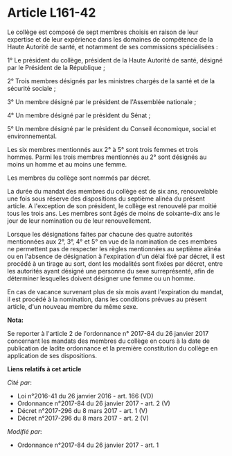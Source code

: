 # Article L161-42

Le collège est composé de sept membres choisis en raison de leur expertise et de leur expérience dans les domaines de
compétence de la Haute Autorité de santé, et notamment de ses commissions spécialisées : 

1° Le président du collège, président de la Haute Autorité de santé, désigné par le Président de la République ; 

2° Trois membres désignés par les ministres chargés de la santé et de la sécurité sociale ; 

3° Un membre désigné par le président de l'Assemblée nationale ; 

4° Un membre désigné par le président du Sénat ; 

5° Un membre désigné par le président du Conseil économique, social et environnemental. 

Les six membres mentionnés aux 2° à 5° sont trois femmes et trois hommes. Parmi les trois membres mentionnés au 2° sont
désignés au moins un homme et au moins une femme. 

Les membres du collège sont nommés par décret. 

La durée du mandat des membres du collège est de six ans, renouvelable une fois sous réserve des dispositions du septième
alinéa du présent article. A l'exception de son président, le collège est renouvelé par moitié tous les trois ans. Les
membres sont âgés de moins de soixante-dix ans le jour de leur nomination ou de leur renouvellement. 

Lorsque les désignations faites par chacune des quatre autorités mentionnées aux 2°, 3°, 4° et 5° en vue de la nomination de
ces membres ne permettent pas de respecter les règles mentionnées au septième alinéa ou en l'absence de désignation à
l'expiration d'un délai fixé par décret, il est procédé à un tirage au sort, dont les modalités sont fixées par décret, entre
les autorités ayant désigné une personne du sexe surreprésenté, afin de déterminer lesquelles doivent désigner une femme ou
un homme. 

En cas de vacance survenant plus de six mois avant l'expiration du mandat, il est procédé à la nomination, dans les
conditions prévues au présent article, d'un nouveau membre du même sexe.

**Nota:**

Se reporter à l'article 2 de l'ordonnance n° 2017-84 du 26 janvier 2017 concernant les mandats des membres du collège en
cours à la date de publication de ladite ordonnance et la première constitution du collège en application de ses
dispositions.

**Liens relatifs à cet article**

_Cité par_:

  - Loi n°2016-41 du 26 janvier 2016 - art. 166 (VD)
  - Ordonnance n°2017-84 du 26 janvier 2017 - art. 2 (V)
  - Décret n°2017-296 du 8 mars 2017 - art. 1 (V)
  - Décret n°2017-296 du 8 mars 2017 - art. 2 (V)

_Modifié par_:

  - Ordonnance n°2017-84 du 26 janvier 2017 - art. 1
